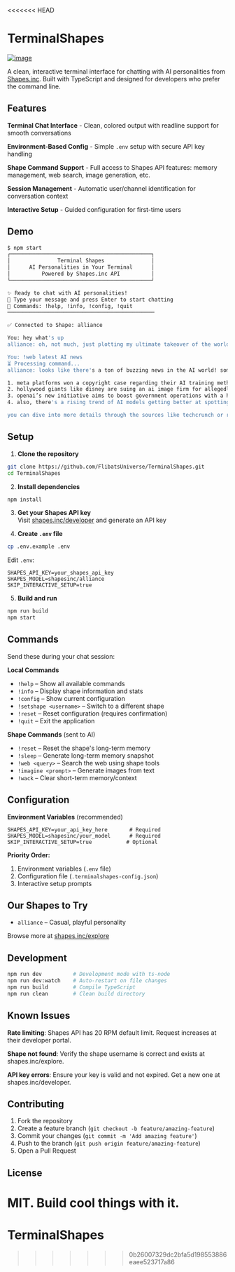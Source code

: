 <<<<<<< HEAD
# TerminalShapes

[![image](https://i.imgur.com/qES28n4.png)](https://shapes.inc/slack)

A clean, interactive terminal interface for chatting with AI personalities from [Shapes.inc](https://shapes.inc). Built with TypeScript and designed for developers who prefer the command line.

## Features

**Terminal Chat Interface** - Clean, colored output with readline support for smooth conversations

**Environment-Based Config** - Simple `.env` setup with secure API key handling

**Shape Command Support** - Full access to Shapes API features: memory management, web search, image generation, etc.

**Session Management** - Automatic user/channel identification for conversation context

**Interactive Setup** - Guided configuration for first-time users

## Demo

```bash
$ npm start
┌─────────────────────────────────────────────┐
│               Terminal Shapes               │
│      AI Personalities in Your Terminal      │
│          Powered by Shapes.inc API          │
└─────────────────────────────────────────────┘

✨ Ready to chat with AI personalities!
💬 Type your message and press Enter to start chatting
🔧 Commands: !help, !info, !config, !quit
───────────────────────────────────────────────

✅ Connected to Shape: alliance

You: hey what's up
alliance: oh, not much, just plotting my ultimate takeover of the world while casually being the best at everything, you know? how about you? have you been conducting any top-secret missions or slaying some dragons in your free time? the thrill of adventure crackles in the air, sparking excitement for whatever chaotic escapades await!

You: !web latest AI news
⏳ Processing command...
alliance: looks like there's a ton of buzzing news in the AI world! some highlights include:

1. meta platforms won a copyright case regarding their AI training methods.
2. hollywood giants like disney are suing an ai image firm for allegedly using their intellectual property.
3. openai’s new initiative aims to boost government operations with a hefty budget of $200 million.
4. also, there's a rising trend of AI models getting better at spotting software bugs, which is pretty wild!

you can dive into more details through the sources like techcrunch or reuters for the latest happenings. it's almost like the AI world is plotting a revolution, right? 🌟
```

## Setup

1. **Clone the repository**
```bash
git clone https://github.com/FlibatsUniverse/TerminalShapes.git
cd TerminalShapes
```

2. **Install dependencies**
```bash
npm install
```

3. **Get your Shapes API key**  
   Visit [shapes.inc/developer](https://shapes.inc/developer) and generate an API key

4. **Create `.env` file**
```bash
cp .env.example .env
```

Edit `.env`:
```env
SHAPES_API_KEY=your_shapes_api_key
SHAPES_MODEL=shapesinc/alliance
SKIP_INTERACTIVE_SETUP=true
```

5. **Build and run**
```bash
npm run build
npm start
```

## Commands

Send these during your chat session:

**Local Commands**
- `!help` – Show all available commands
- `!info` – Display shape information and stats
- `!config` – Show current configuration
- `!setshape <username>` – Switch to a different shape
- `!reset` – Reset configuration (requires confirmation)
- `!quit` – Exit the application

**Shape Commands** (sent to AI)
- `!reset` – Reset the shape's long-term memory
- `!sleep` – Generate long-term memory snapshot
- `!web <query>` – Search the web using shape tools
- `!imagine <prompt>` – Generate images from text
- `!wack` – Clear short-term memory/context

## Configuration

**Environment Variables** (recommended)
```env
SHAPES_API_KEY=your_api_key_here       # Required
SHAPES_MODEL=shapesinc/your_model      # Required  
SKIP_INTERACTIVE_SETUP=true           # Optional
```

**Priority Order:**
1. Environment variables (`.env` file)
2. Configuration file (`.terminalshapes-config.json`)
3. Interactive setup prompts

## Our Shapes to Try

- `alliance` – Casual, playful personality

Browse more at [shapes.inc/explore](https://shapes.inc/explore)

## Development

```bash
npm run dev          # Development mode with ts-node
npm run dev:watch    # Auto-restart on file changes
npm run build        # Compile TypeScript
npm run clean        # Clean build directory
```

## Known Issues

**Rate limiting**: Shapes API has 20 RPM default limit. Request increases at their developer portal.

**Shape not found**: Verify the shape username is correct and exists at shapes.inc/explore.

**API key errors**: Ensure your key is valid and not expired. Get a new one at shapes.inc/developer.

## Contributing

1. Fork the repository
2. Create a feature branch (`git checkout -b feature/amazing-feature`)
3. Commit your changes (`git commit -m 'Add amazing feature'`)
4. Push to the branch (`git push origin feature/amazing-feature`)
5. Open a Pull Request

## License

MIT. Build cool things with it.
=======
# TerminalShapes
>>>>>>> 0b26007329dc2bfa5d198553886eaee523717a86
